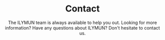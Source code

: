 ---
page: "home"
section: "contact"

title: "Contact"
subtitle: "The ILYMUN team is always available to help you out. Looking for more information? Have any questions about ILYMUN? Don't hesitate to contact us."
---